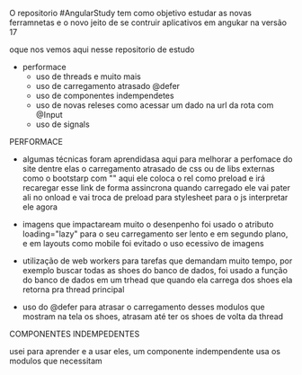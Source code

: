 
O repositorio #AngularStudy tem como objetivo estudar as novas ferramnetas e o novo
jeito de se contruir aplicativos em angukar na versão 17

oque nos vemos aqui nesse repositorio de estudo
 - performace
    - uso de threads e muito mais
    - uso de carregamento atrasado @defer
    - uso de componentes indempendetes
    - uso de novas releses como acessar um dado na url da rota com @Input
    - uso de signals


PERFORMACE
-  algumas técnicas foram aprendidasa aqui para melhorar a perfomace do site
 dentre elas o carregamento atrasado de css ou de libs externas como o bootstarp
 com 
 "<link rel="preload" as="style" onload="this.onload=null;this.rel='stylesheet'" href="....">"
 aqui ele coloca o rel como preload e irá recaregar esse link de forma assincrona quando carregado ele vai pater ali no onload e vai troca de preload para stylesheet para o js interpretar ele agora

- imagens que impactaream muito o desenpenho foi usado o atributo loading="lazy" para o seu carregamento ser lento e em segundo plano, e em layouts como mobile foi evitado o uso ecessivo de imagens

- utilização de web workers para tarefas que demandam muito tempo, por exemplo buscar todas as 
shoes do banco de dados, foi usado a função do banco de dados em um trhead que quando ela carrega dos shoes ela retorna pra thread principal

- uso do @defer para atrasar o carregamento desses modulos que mostram na tela os shoes, atrasam até ter os shoes de volta da thread


COMPONENTES INDEMPEDENTES

usei para aprender e a usar eles, um componente indempendente usa os modulos que necessitam 

